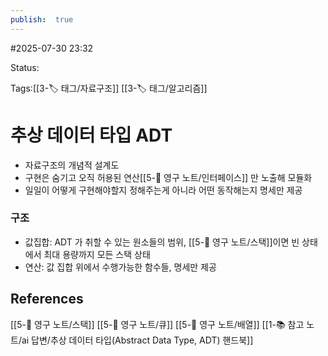 ```yaml
---
publish:  true
---
```

#2025-07-30 23:32

Status: 

Tags:[[3-🏷️ 태그/자료구조]] [[3-🏷️ 태그/알고리즘]]

# 추상 데이터 타입 ADT
- 자료구조의 개념적 설계도
- 구현은 숨기고 오직 허용된 연산[[5-💎 영구 노트/인터페이스]] 만 노출해 모듈화
- 일일이 어떻게 구현해야할지 정해주는게 아니라 어떤 동작해는지 명세만 제공
### 구조
- 값집합: ADT 가 취할 수 있는 원소들의 범위, [[5-💎 영구 노트/스택]]이면 빈 상태에서 최대 용량까지 모든 스택 상태
- 연산: 값 집합 위에서 수행가능한 함수들, 명세만 제공
## References
 [[5-💎 영구 노트/스택]]
 [[5-💎 영구 노트/큐]]
[[5-💎 영구 노트/배열]]
 [[1-📚 참고 노트/ai 답변/추상 데이터 타입(Abstract Data Type, ADT) 핸드북]]